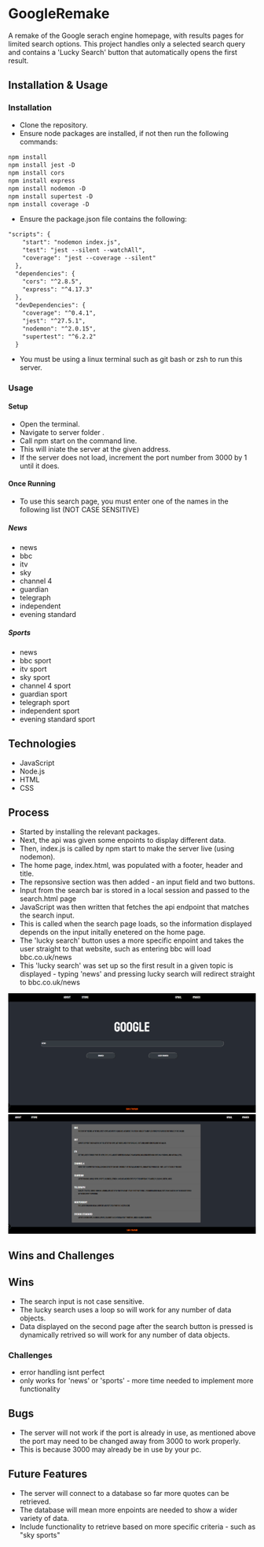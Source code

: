 # GoogleRemake

A remake of the Google serach engine homepage, with results pages for limited search options. This project handles only a selected search query and contains a 'Lucky Search' button that automatically opens the first result.

## Installation & Usage

### Installation
- Clone the repository.
- Ensure node packages are installed, if not then run the following commands:
```
npm install
npm install jest -D
npm install cors
npm install express
npm install nodemon -D
npm install supertest -D
npm install coverage -D
```
- Ensure the package.json file contains the following:
```
"scripts": {
    "start": "nodemon index.js",
    "test": "jest --silent --watchAll",
    "coverage": "jest --coverage --silent"
  },
  "dependencies": {
    "cors": "^2.8.5",
    "express": "^4.17.3"
  },
  "devDependencies": {
    "coverage": "^0.4.1",
    "jest": "^27.5.1",
    "nodemon": "^2.0.15",
    "supertest": "^6.2.2"
  }
```
- You must be using a linux terminal such as git bash or zsh to run this server.

### Usage

#### Setup
- Open the terminal.
- Navigate to server folder .
- Call npm start on the command line.
- This will iniate the server at the given address.
- If the server does not load, increment the port number from 3000 by 1 until it does.

#### Once Running
- To use this search page, you must enter one of the names in the following list (NOT CASE SENSITIVE)
  
##### News 
- news
- bbc
- itv
- sky
- channel 4
- guardian
- telegraph
- independent
- evening standard

##### Sports 
- news
- bbc sport
- itv sport
- sky sport
- channel 4 sport
- guardian sport
- telegraph sport
- independent sport
- evening standard sport

## Technologies
- JavaScript
- Node.js
- HTML
- CSS



## Process

- Started by installing the relevant packages.
- Next, the api was given some enpoints to display different data.
- Then, index.js is called by npm start to make the server live (using nodemon).
- The home page, index.html, was populated with a footer, header and title.
- The repsonsive section was then added - an input field and two buttons.
- Input from the search bar is stored in a local session and passed to the search.html page
- JavaScript was then written that fetches the api endpoint that matches the search input.
- This is called when the search page loads, so the information displayed depends on the input initally enetered on the home page.
- The 'lucky search' button uses a more specific enpoint and takes the user straight to that website, such as entering bbc will load bbc.co.uk/news
- This 'lucky search' was set up so the first result in a given topic is displayed - typing 'news' and pressing lucky search will redirect straight to bbc.co.uk/news

![Screenshot 1](client\Screenshot1.png)
![Screenshot 2](client\Screenshot2.png)

## Wins and Challenges
## Wins
- The search input is not case sensitive.
- The lucky search uses a loop so will work for any number of data objects.
- Data displayed on the second page after the search button is pressed is dynamically retrived so will work for any number of data objects.

### Challenges
- error handling isnt perfect
- only works for 'news' or 'sports' - more time needed to implement more functionality



## Bugs
- The server will not work if the port is already in use, as mentioned above the port may need to be changed away from 3000 to work properly.
- This is because 3000 may already be in use by your pc.



## Future Features
- The server will connect to a database so far more quotes can be retrieved.
- The database will mean more enpoints are needed to show a wider variety of data.
- Include functionality to retrieve based on more specific criteria - such as "sky sports"
